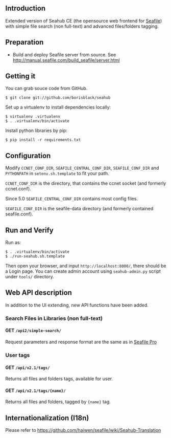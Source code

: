 ## Introduction

Extended version of Seahub CE (the opensource web frontend for [Seafile](http://seafile.com)) with simple file search (non full-text) and advanced files/folders tagging.

## Preparation

* Build and deploy Seafile server from source. See <http://manual.seafile.com/build_seafile/server.html>

## Getting it

You can grab souce code from GitHub.

    $ git clone git://github.com/borisblack/seahub

Set up a virtualenv to install dependencies locally:

    $ virtualenv .virtualenv
    $ . .virtualenv/bin/activate

Install python libraries by pip:

    $ pip install -r requirements.txt


## Configuration

Modify `CCNET_CONF_DIR`, `SEAFILE_CENTRAL_CONF_DIR`, `SEAFILE_CONF_DIR` and `PYTHONPATH` in `setenv.sh.template` to fit your path.

`CCNET_CONF_DIR` is the directory, that contains the ccnet socket (and formerly ccnet.conf).

Since 5.0 `SEAFILE_CENTRAL_CONF_DIR` contains most config files.

`SEAFILE_CONF_DIR` is the seafile-data directory (and formerly contained seafile.conf).

## Run and Verify

Run as:

    $ . .virtualenv/bin/activate
    $ ./run-seahub.sh.template

Then open your browser, and input `http://localhost:8000/`, there should be a Login page. You can create admin account using `seahub-admin.py` script under `tools/` directory.

## Web API description

In addition to the UI extending, new API functions have been added.

### Search Files in Libraries (non full-text)

#### GET `/api2/simple-search/`

Request parameters and response format are the same as in [Seafile Pro](https://manual.seafile.com/develop/web_api_v2.1.html#search-files-in-libraries)

### User tags

#### GET `/api/v2.1/tags/`

Returns all files and folders tags, available for user.

#### GET `/api/v2.1/tags/{name}/`

Returns all files and folders, tagged by `{name}` tag.

## Internationalization (I18n)

Please refer to https://github.com/haiwen/seafile/wiki/Seahub-Translation